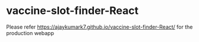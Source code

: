 # vaccine-slot-finder-React

Please refer https://ajaykumark7.github.io/vaccine-slot-finder-React/ for the production webapp